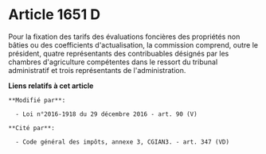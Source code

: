 # Article 1651 D

Pour la fixation des tarifs des évaluations foncières des propriétés non bâties ou des coefficients d'actualisation, la
commission comprend, outre le président, quatre représentants des contribuables désignés par  les chambres d'agriculture
compétentes dans le ressort du tribunal administratif et trois représentants de l'administration.

**Liens relatifs à cet article**

	**Modifié par**:

	  - Loi n°2016-1918 du 29 décembre 2016 - art. 90 (V)

	**Cité par**:

	  - Code général des impôts, annexe 3, CGIAN3. - art. 347 (VD)
